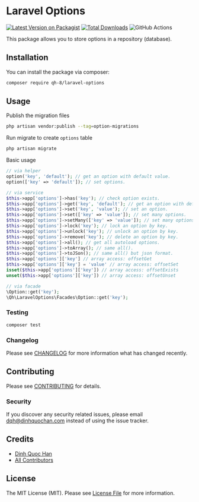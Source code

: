 # Laravel Options

[![Latest Version on Packagist](https://img.shields.io/packagist/v/qh-8/laravel-options.svg?style=flat-square)](https://packagist.org/packages/qh-8/laravel-options)
[![Total Downloads](https://img.shields.io/packagist/dt/qh-8/laravel-options.svg?style=flat-square)](https://packagist.org/packages/qh-8/laravel-options)
![GitHub Actions](https://github.com/qh-8/laravel-options/actions/workflows/main.yml/badge.svg)

This package allows you to store options in a repository (database).

## Installation

You can install the package via composer:

```bash
composer require qh-8/laravel-options
```

## Usage

Publish the migration files

```bash
php artisan vendor:publish --tag=option-migrations
```

Run migrate to create `options` table

```bash
php artisan migrate
```

Basic usage

```php
// via helper
option('key', 'default'); // get an option with default value.
option(['key' => 'default']); // set options.

// via service
$this->app['options']->has('key'); // check option exists.
$this->app['options']->get('key', 'default'); // get an option with default.
$this->app['options']->set('key', 'value'); // set an option.
$this->app['options']->set(['key' => 'value']); // set many options.
$this->app['options']->setMany(['key' => 'value']); // set many options.
$this->app['options']->lock('key'); // lock an option by key.
$this->app['options']->unlock('key'); // unlock an option by key.
$this->app['options']->remove('key'); // delete an option by key.
$this->app['options']->all(); // get all autoload options.
$this->app['options']->toArray(); // same all().
$this->app['options']->toJSon(); // same all() but json format.
$this->app['options']['key'] // array access: offsetGet
$this->app['options']['key'] = 'value' // array access: offsetSet
isset($this->app['options']['key']) // array access: offsetExists
unset($this->app['options']['key']) // array access: offsetUnset

// via facade
\Option::get('key');
\Qh\LaravelOptions\Facades\Option::get('key');

```

### Testing

```bash
composer test
```

### Changelog

Please see [CHANGELOG](CHANGELOG.md) for more information what has changed recently.

## Contributing

Please see [CONTRIBUTING](CONTRIBUTING.md) for details.

### Security

If you discover any security related issues, please email dqh@dinhquochan.com instead of using the issue tracker.

## Credits

-   [Dinh Quoc Han](https://github.com/dinhquochan)
-   [All Contributors](../../contributors)

## License

The MIT License (MIT). Please see [License File](LICENSE) for more information.
